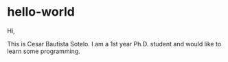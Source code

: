 # hello-world

Hi,

This is Cesar Bautista Sotelo. I am a 1st year Ph.D. student and would like to learn some programming. 
